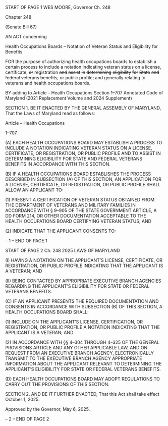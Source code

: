 START OF PAGE 1
WES MOORE, Governor Ch. 248

Chapter 248

(Senate Bill 67)

AN ACT concerning

Health Occupations Boards – Notation of Veteran Status and Eligibility for
Benefits

FOR the purpose of authorizing health occupations boards to establish a certain process to
include a notation indicating veteran status on a license, certificate, ~~or~~ registration
~~and~~ ~~assist~~ ~~in~~ ~~determining~~ ~~eligibility~~ ~~for~~ ~~State~~ ~~and~~ ~~federal~~ ~~veterans~~ ~~benefits,~~ or public
profile; and generally relating to veterans and health occupations boards.

BY adding to
Article – Health Occupations
Section 1–707
Annotated Code of Maryland
(2021 Replacement Volume and 2024 Supplement)

SECTION 1. BE IT ENACTED BY THE GENERAL ASSEMBLY OF MARYLAND,
That the Laws of Maryland read as follows:

Article – Health Occupations

1–707.

(A) EACH HEALTH OCCUPATIONS BOARD MAY ESTABLISH A PROCESS TO
INCLUDE A NOTATION INDICATING VETERAN STATUS ON A LICENSE, CERTIFICATE,
OR REGISTRATION, OR PUBLIC PROFILE AND TO ASSIST IN DETERMINING
ELIGIBILITY FOR STATE AND FEDERAL VETERANS BENEFITS IN ACCORDANCE WITH
THIS SECTION.

(B) IF A HEALTH OCCUPATIONS BOARD ESTABLISHES THE PROCESS
DESCRIBED IN SUBSECTION (A) OF THIS SECTION, AN APPLICATION FOR A LICENSE,
CERTIFICATE, OR REGISTRATION, OR PUBLIC PROFILE SHALL ALLOW AN APPLICANT
TO:

(1) PRESENT A CERTIFICATION OF VETERAN STATUS OBTAINED
FROM THE DEPARTMENT OF VETERANS AND MILITARY FAMILIES IN ACCORDANCE
WITH § 9–905 OF THE STATE GOVERNMENT ARTICLE, A DD FORM 214, OR OTHER
DOCUMENTATION ACCEPTABLE TO THE HEALTH OCCUPATIONS BOARD CERTIFYING
VETERAN STATUS; AND

(2) INDICATE THAT THE APPLICANT CONSENTS TO:

– 1 –
END OF PAGE 1

START OF PAGE 2
Ch. 248 2025 LAWS OF MARYLAND

(I) HAVING A NOTATION ON THE APPLICANT’S LICENSE,
CERTIFICATE, OR REGISTRATION, OR PUBLIC PROFILE INDICATING THAT THE
APPLICANT IS A VETERAN; AND

(II) BEING CONTACTED BY APPROPRIATE EXECUTIVE BRANCH
AGENCIES REGARDING THE APPLICANT’S ELIGIBILITY FOR STATE OR FEDERAL
VETERANS BENEFITS.

(C) IF AN APPLICANT PRESENTS THE REQUIRED DOCUMENTATION AND
CONSENTS IN ACCORDANCE WITH SUBSECTION (B) OF THIS SECTION, A HEALTH
OCCUPATIONS BOARD SHALL:

(1) INCLUDE ON THE APPLICANT’S LICENSE, CERTIFICATION, OR
REGISTRATION, OR PUBLIC PROFILE A NOTATION INDICATING THAT THE APPLICANT
IS A VETERAN; AND

(2) IN ACCORDANCE WITH §§ 4–304 THROUGH 4–325 OF THE
GENERAL PROVISIONS ARTICLE AND ANY OTHER APPLICABLE LAW, AND ON
REQUEST FROM AN EXECUTIVE BRANCH AGENCY, ELECTRONICALLY TRANSMIT TO
THE EXECUTIVE BRANCH AGENCY APPROPRIATE INFORMATION ABOUT THE
APPLICANT RELEVANT TO DETERMINING THE APPLICANT’S ELIGIBILITY FOR STATE
OR FEDERAL VETERANS BENEFITS.

(D) EACH HEALTH OCCUPATIONS BOARD MAY ADOPT REGULATIONS TO
CARRY OUT THE PROVISIONS OF THIS SECTION.

SECTION 2. AND BE IT FURTHER ENACTED, That this Act shall take effect
October 1, 2025.

Approved by the Governor, May 6, 2025.

– 2 –
END OF PAGE 2